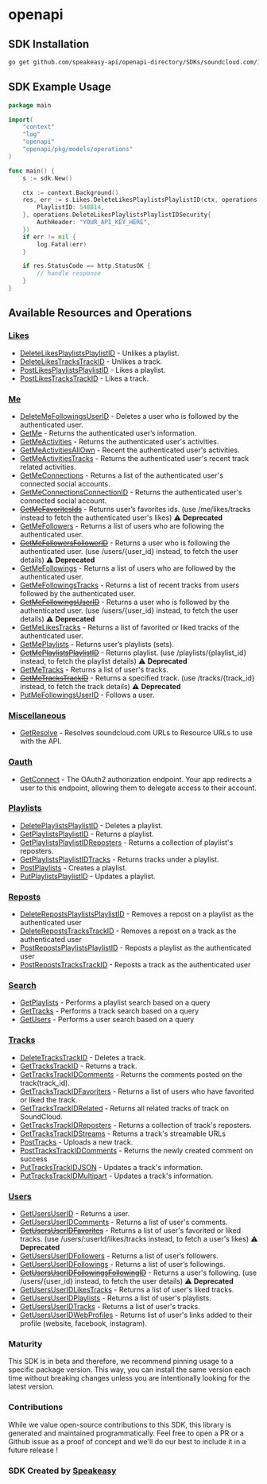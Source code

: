 # openapi

<!-- Start SDK Installation -->
## SDK Installation

```bash
go get github.com/speakeasy-api/openapi-directory/SDKs/soundcloud.com/1.0.0/go
```
<!-- End SDK Installation -->

## SDK Example Usage
<!-- Start SDK Example Usage -->
```go
package main

import(
	"context"
	"log"
	"openapi"
	"openapi/pkg/models/operations"
)

func main() {
    s := sdk.New()

    ctx := context.Background()
    res, err := s.Likes.DeleteLikesPlaylistsPlaylistID(ctx, operations.DeleteLikesPlaylistsPlaylistIDRequest{
        PlaylistID: 548814,
    }, operations.DeleteLikesPlaylistsPlaylistIDSecurity{
        AuthHeader: "YOUR_API_KEY_HERE",
    })
    if err != nil {
        log.Fatal(err)
    }

    if res.StatusCode == http.StatusOK {
        // handle response
    }
}
```
<!-- End SDK Example Usage -->

<!-- Start SDK Available Operations -->
## Available Resources and Operations


### [Likes](docs/likes/README.md)

* [DeleteLikesPlaylistsPlaylistID](docs/likes/README.md#deletelikesplaylistsplaylistid) - Unlikes a playlist.
* [DeleteLikesTracksTrackID](docs/likes/README.md#deletelikestrackstrackid) - Unlikes a track.
* [PostLikesPlaylistsPlaylistID](docs/likes/README.md#postlikesplaylistsplaylistid) - Likes a playlist.
* [PostLikesTracksTrackID](docs/likes/README.md#postlikestrackstrackid) - Likes a track.

### [Me](docs/me/README.md)

* [DeleteMeFollowingsUserID](docs/me/README.md#deletemefollowingsuserid) - Deletes a user who is followed by the authenticated user.
* [GetMe](docs/me/README.md#getme) - Returns the authenticated user’s information.
* [GetMeActivities](docs/me/README.md#getmeactivities) - Returns the authenticated user's activities.
* [GetMeActivitiesAllOwn](docs/me/README.md#getmeactivitiesallown) - Recent the authenticated user's activities.
* [GetMeActivitiesTracks](docs/me/README.md#getmeactivitiestracks) - Returns the authenticated user's recent track related activities.
* [GetMeConnections](docs/me/README.md#getmeconnections) - Returns a list of the authenticated user's connected social accounts.
* [GetMeConnectionsConnectionID](docs/me/README.md#getmeconnectionsconnectionid) - Returns the authenticated user's connected social account.
* [~~GetMeFavoritesIds~~](docs/me/README.md#getmefavoritesids) - Returns user’s favorites ids. (use /me/likes/tracks instead to fetch the authenticated user's likes) :warning: **Deprecated**
* [GetMeFollowers](docs/me/README.md#getmefollowers) - Returns a list of users who are following the authenticated user.
* [~~GetMeFollowersFollowerID~~](docs/me/README.md#getmefollowersfollowerid) - Returns a user who is following the authenticated user. (use /users/{user_id} instead, to fetch the user details) :warning: **Deprecated**
* [GetMeFollowings](docs/me/README.md#getmefollowings) - Returns a list of users who are followed by the authenticated user.
* [GetMeFollowingsTracks](docs/me/README.md#getmefollowingstracks) - Returns a list of recent tracks from users followed by the authenticated user.
* [~~GetMeFollowingsUserID~~](docs/me/README.md#getmefollowingsuserid) - Returns a user who is followed by the authenticated user. (use /users/{user_id} instead, to fetch the user details) :warning: **Deprecated**
* [GetMeLikesTracks](docs/me/README.md#getmelikestracks) - Returns a list of favorited or liked tracks of the authenticated user.
* [GetMePlaylists](docs/me/README.md#getmeplaylists) - Returns user’s playlists (sets).
* [~~GetMePlaylistsPlaylistID~~](docs/me/README.md#getmeplaylistsplaylistid) - Returns playlist. (use /playlists/{playlist_id} instead, to fetch the playlist details) :warning: **Deprecated**
* [GetMeTracks](docs/me/README.md#getmetracks) - Returns a list of user's tracks.
* [~~GetMeTracksTrackID~~](docs/me/README.md#getmetrackstrackid) - Returns a specified track. (use /tracks/{track_id} instead, to fetch the track details) :warning: **Deprecated**
* [PutMeFollowingsUserID](docs/me/README.md#putmefollowingsuserid) - Follows a user.

### [Miscellaneous](docs/miscellaneous/README.md)

* [GetResolve](docs/miscellaneous/README.md#getresolve) - Resolves soundcloud.com URLs to Resource URLs to use with the API.

### [Oauth](docs/oauth/README.md)

* [GetConnect](docs/oauth/README.md#getconnect) - The OAuth2 authorization endpoint. Your app redirects a user to this endpoint, allowing them to delegate access to their account.

### [Playlists](docs/playlists/README.md)

* [DeletePlaylistsPlaylistID](docs/playlists/README.md#deleteplaylistsplaylistid) - Deletes a playlist.
* [GetPlaylistsPlaylistID](docs/playlists/README.md#getplaylistsplaylistid) - Returns a playlist.
* [GetPlaylistsPlaylistIDReposters](docs/playlists/README.md#getplaylistsplaylistidreposters) - Returns a collection of playlist's reposters.
* [GetPlaylistsPlaylistIDTracks](docs/playlists/README.md#getplaylistsplaylistidtracks) - Returns tracks under a playlist.
* [PostPlaylists](docs/playlists/README.md#postplaylists) - Creates a playlist.
* [PutPlaylistsPlaylistID](docs/playlists/README.md#putplaylistsplaylistid) - Updates a playlist.

### [Reposts](docs/reposts/README.md)

* [DeleteRepostsPlaylistsPlaylistID](docs/reposts/README.md#deleterepostsplaylistsplaylistid) - Removes a repost on a playlist as the authenticated user
* [DeleteRepostsTracksTrackID](docs/reposts/README.md#deleterepoststrackstrackid) - Removes a repost on a track as the authenticated user
* [PostRepostsPlaylistsPlaylistID](docs/reposts/README.md#postrepostsplaylistsplaylistid) - Reposts a playlist as the authenticated user
* [PostRepostsTracksTrackID](docs/reposts/README.md#postrepoststrackstrackid) - Reposts a track as the authenticated user

### [Search](docs/search/README.md)

* [GetPlaylists](docs/search/README.md#getplaylists) - Performs a playlist search based on a query
* [GetTracks](docs/search/README.md#gettracks) - Performs a track search based on a query
* [GetUsers](docs/search/README.md#getusers) - Performs a user search based on a query

### [Tracks](docs/tracks/README.md)

* [DeleteTracksTrackID](docs/tracks/README.md#deletetrackstrackid) - Deletes a track.
* [GetTracksTrackID](docs/tracks/README.md#gettrackstrackid) - Returns a track.
* [GetTracksTrackIDComments](docs/tracks/README.md#gettrackstrackidcomments) - Returns the comments posted on the track(track_id).
* [GetTracksTrackIDFavoriters](docs/tracks/README.md#gettrackstrackidfavoriters) - Returns a list of users who have favorited or liked the track.
* [GetTracksTrackIDRelated](docs/tracks/README.md#gettrackstrackidrelated) - Returns all related tracks of track on SoundCloud.
* [GetTracksTrackIDReposters](docs/tracks/README.md#gettrackstrackidreposters) - Returns a collection of track's reposters.
* [GetTracksTrackIDStreams](docs/tracks/README.md#gettrackstrackidstreams) - Returns a track's streamable URLs
* [PostTracks](docs/tracks/README.md#posttracks) - Uploads a new track.
* [PostTracksTrackIDComments](docs/tracks/README.md#posttrackstrackidcomments) - Returns the newly created comment on success
* [PutTracksTrackIDJSON](docs/tracks/README.md#puttrackstrackidjson) - Updates a track's information.
* [PutTracksTrackIDMultipart](docs/tracks/README.md#puttrackstrackidmultipart) - Updates a track's information.

### [Users](docs/users/README.md)

* [GetUsersUserID](docs/users/README.md#getusersuserid) - Returns a user.
* [GetUsersUserIDComments](docs/users/README.md#getusersuseridcomments) - Returns a list of user's comments.
* [~~GetUsersUserIDFavorites~~](docs/users/README.md#getusersuseridfavorites) - Returns a list of user's favorited or liked tracks. (use /users/:userId/likes/tracks instead, to fetch a user's likes) :warning: **Deprecated**
* [GetUsersUserIDFollowers](docs/users/README.md#getusersuseridfollowers) - Returns a list of user’s followers.
* [GetUsersUserIDFollowings](docs/users/README.md#getusersuseridfollowings) - Returns a list of user’s followings.
* [~~GetUsersUserIDFollowingsFollowingID~~](docs/users/README.md#getusersuseridfollowingsfollowingid) - Returns a user's following. (use /users/{user_id} instead, to fetch the user details) :warning: **Deprecated**
* [GetUsersUserIDLikesTracks](docs/users/README.md#getusersuseridlikestracks) - Returns a list of user's liked tracks.
* [GetUsersUserIDPlaylists](docs/users/README.md#getusersuseridplaylists) - Returns a list of user's playlists.
* [GetUsersUserIDTracks](docs/users/README.md#getusersuseridtracks) - Returns a list of user's tracks.
* [GetUsersUserIDWebProfiles](docs/users/README.md#getusersuseridwebprofiles) - Returns list of user's links added to their profile (website, facebook, instagram).
<!-- End SDK Available Operations -->

### Maturity

This SDK is in beta and therefore, we recommend pinning usage to a specific package version.
This way, you can install the same version each time without breaking changes unless you are intentionally
looking for the latest version.

### Contributions

While we value open-source contributions to this SDK, this library is generated and maintained programmatically.
Feel free to open a PR or a Github issue as a proof of concept and we'll do our best to include it in a future release !

### SDK Created by [Speakeasy](https://docs.speakeasyapi.dev/docs/using-speakeasy/client-sdks)

